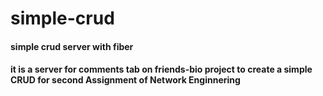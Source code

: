 # simple-crud

#### simple crud server with fiber 
#### it is a server for comments tab on friends-bio project to create a simple CRUD for second Assignment of Network Enginnering
